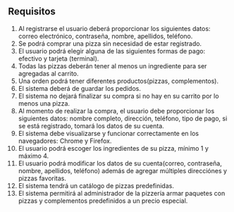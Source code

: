## Requisitos

1.	Al registrarse el usuario deberá proporcionar los siguientes datos: correo electrónico, contraseña, nombre, apellidos, teléfono.
2.	Se podrá comprar una pizza sin necesidad de estar registrado.
3.	El usuario podrá elegir alguna de las siguientes formas de pago: efectivo y tarjeta (terminal). 
4.	Todas las pizzas deberán tener al menos un ingrediente para ser agregadas al carrito.
5.	Una orden podrá tener diferentes productos(pizzas, complementos).
6.	El sistema deberá de guardar los pedidos. 
7.	El sistema no dejará finalizar su compra si no hay en su carrito por lo menos una pizza.
8.	Al momento de realizar la compra, el usuario debe proporcionar los siguientes datos: nombre completo, dirección, teléfono, tipo de pago, si se está registrado, tomará los datos de su cuenta.
9.	El sistema debe visualizarse y funcionar correctamente en los navegadores: Chrome y Firefox.
10.	El usuario podrá escoger los ingredientes de su pizza, mínimo 1 y máximo 4.
11.	El usuario podrá modificar los datos de su cuenta(correo, contraseña, nombre, apellidos, teléfono) además de agregar múltiples direcciónes y pizzas favoritas.
12.	El sistema tendrá un catálogo de pizzas predefinidas.
13. El sistema permitirá al administrador de la pizzería armar paquetes con pizzas y complementos predefinidos a un precio especial.
